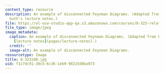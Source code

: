 ```yaml
---
content_type: resource
description: An example of disconnected Feynman Diagrams. (Adapted from Prof. Alan
  Guth's lecture notes.)
file: https://ol-ocw-studio-app-qa.s3.amazonaws.com/courses/8-323-relativistic-quantum-field-theory-i-spring-2008/f1c7dc9130c56c361eb998215d8ba973_8-323s08.jpg
file_type: image/jpeg
image_metadata:
  caption: An example of disconnected Feynman Diagrams. (Adapted from Prof. Alan Guth's
    [lecture notes](pages/lecture-notes).)
  credit: ''
  image-alt: An example of disconnected Feynman Diagrams.
resourcetype: Image
title: 8-323s08.jpg
uid: f1c7dc91-30c5-6c36-1eb9-98215d8ba973
---
```

